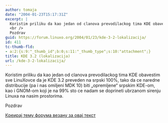 ```yaml
---
author: tomaja
date: "2004-01-23T15:17:31Z"
excerpt: |
  Koristim priliku da kao jedan od clanova prevodilackog tima KDE obavestim sve LinuXovce da je KDE 3.2 preveden na srpski 100%, tako da ce naredne distribucije (pa i nas omiljeni MDK 10) biti "opremljene" srpskim KDE-om, kao i GNOM-om koji je na 99% sto ce nadam se doprineti ubrzanom sirenju Linuxa na nasim prostorima.<br />
  <br />
  Pozdrav
guid: https://forum.linuxo.org/2004/01/23/kde-3-2-lokalizacija/
id: 411
tc-thumb-fld:
- a:2:{s:9:"_thumb_id";b:0;s:11:"_thumb_type";s:10:"attachment";}
title: KDE 3.2 (lokalizacija)
url: /kde-3-2-lokalizacija/
---
```

Koristim priliku da kao jedan od clanova prevodilackog tima KDE obavestim sve LinuXovce da je KDE 3.2 preveden na srpski 100%, tako da ce naredne distribucije (pa i nas omiljeni MDK 10) biti &#8222;opremljene&#8220; srpskim KDE-om, kao i GNOM-om koji je na 99% sto ce nadam se doprineti ubrzanom sirenju Linuxa na nasim prostorima.

Pozdrav<!--break-->

[Креирај тему форума везану за овај текст](https://linuxo.org/nova-tema-na-forumu/?se_pid=411)